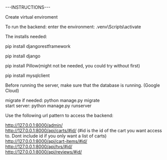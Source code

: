 ---INSTRUCTIONS---

Create virtual enviroment

To run the backend:
enter the environment: .venv\Scripts\activate

The installs needed:

pip install djangorestframework

pip install django

pip install Pillow(might not be needed, you could try without first)

pip install mysqlclient

Before running the server, make sure that the database is running. (Google Cloud)

migrate if needed: python manage.py migrate  
start server: python manage.py runserver




Use the following url pattern to access the backend:

http://127.0.0.1:8000/admin/  
http://127.0.0.1:8000/api/carts/#id/ (#id is the id of the cart you want access to. Dont include id if you only want a list of carts)  
http://127.0.0.1:8000/api/cart-items/#id/  
http://127.0.0.1:8000/api/tvs/#id/  
http://127.0.0.1:8000/api/reviews/#id/  
